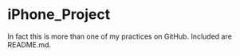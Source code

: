 iPhone_Project
===============

In fact this is more than one of my practices on GitHub. Included are README.md.